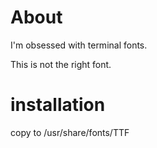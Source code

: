 # About

I'm obsessed with terminal fonts.

This is not the right font.

# installation

copy to /usr/share/fonts/TTF
